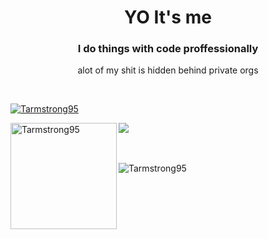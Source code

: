 <h1 align="center">YO It's me</h1>
<h3 align="center">I do things with code proffessionally</h3>
<p align="center">alot of my shit is hidden behind private orgs</p>

<br/>

<p align="left"> <a href="https://github.com/ryo-ma/github-profile-trophy"><img src="https://github-profile-trophy.vercel.app/?username=Tarmstrong95&theme=onedark&margin-w=15&margin-h=15&column=7" alt="Tarmstrong95" /></a> </p>

<div>
<img height="170" align="left" src="https://github-readme-stats.vercel.app/api?username=Tarmstrong95&count_private=true&include_all_commits=true&theme=onedark" alt="Tarmstrong95" />
<img src="https://github-readme-stats.vercel.app/api/top-langs/?username=Tarmstrong95&layout=compact&theme=onedark&langs_count=3" />
</div>

<br/>
<br/>

<p align="left"> <img src="https://komarev.com/ghpvc/?username=Tarmstrong95&label=Profile%20views&color=0e75b6&style=flat" alt="Tarmstrong95" /> </p>
